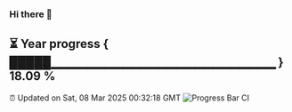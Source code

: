 ### Hi there 👋
⏳ Year progress { █████▁▁▁▁▁▁▁▁▁▁▁▁▁▁▁▁▁▁▁▁▁▁▁▁▁ } 18.09 %
---
⏰ Updated on Sat, 08 Mar 2025 00:32:18 GMT
![Progress Bar CI](https://github.com/Moyi321/Moyi321/workflows/Progress%20Bar%20CI/badge.svg)
